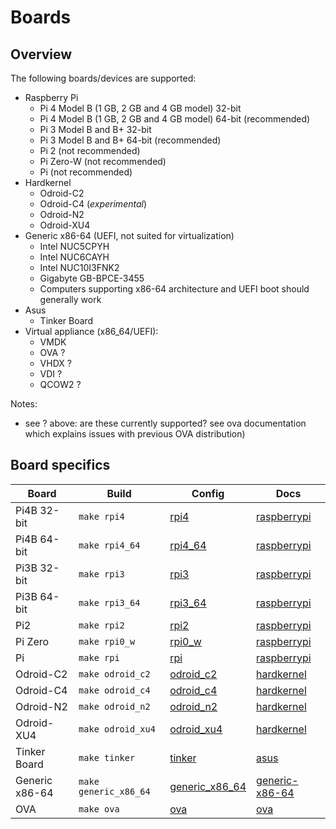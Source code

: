 # Boards

## Overview

The following boards/devices are supported:

- Raspberry Pi
  - Pi 4 Model B (1 GB, 2 GB and 4 GB model) 32-bit
  - Pi 4 Model B (1 GB, 2 GB and 4 GB model) 64-bit (recommended)
  - Pi 3 Model B and B+ 32-bit
  - Pi 3 Model B and B+ 64-bit (recommended)
  - Pi 2 (not recommended)
  - Pi Zero-W (not recommended)
  - Pi (not recommended)
- Hardkernel
  - Odroid-C2
  - Odroid-C4 (_experimental_)
  - Odroid-N2
  - Odroid-XU4
- Generic x86-64 (UEFI, not suited for virtualization)
  - Intel NUC5CPYH
  - Intel NUC6CAYH
  - Intel NUC10I3FNK2
  - Gigabyte GB-BPCE-3455
  - Computers supporting x86-64 architecture and UEFI boot should generally work
- Asus
  - Tinker Board
- Virtual appliance (x86_64/UEFI):
  - VMDK
  - OVA ?
  - VHDX ?
  - VDI ?
  - QCOW2 ?

Notes:
  - see ? above: are these currently supported? see ova documentation which explains issues with previous OVA distribution)

## Board specifics

|Board|Build|Config|Docs|
|-----|----|------|----|
|Pi4B 32-bit    |`make rpi4`           |[rpi4](../../buildroot-external/configs/rpi4_defconfig)|[raspberrypi](./raspberrypi/)|
|Pi4B 64-bit    |`make rpi4_64`        |[rpi4_64](../../buildroot-external/configs/rpi4_64_defconfig)|[raspberrypi](./raspberrypi/)|
|Pi3B 32-bit    |`make rpi3`           |[rpi3](../../buildroot-external/configs/rpi3_defconfig)|[raspberrypi](./raspberrypi/)|
|Pi3B 64-bit    |`make rpi3_64`        |[rpi3_64](../../buildroot-external/configs/rpi3_64_defconfig)|[raspberrypi](./raspberrypi/)|
|Pi2            |`make rpi2`           |[rpi2](../../buildroot-external/configs/rpi2_defconfig)|[raspberrypi](./raspberrypi/)|
|Pi Zero        |`make rpi0_w`         |[rpi0_w](../../buildroot-external/configs/rpi0_w_defconfig)|[raspberrypi](./raspberrypi/)|
|Pi             |`make rpi`            |[rpi](../../buildroot-external/configs/rpi_defconfig)|[raspberrypi](./raspberrypi/)|
|Odroid-C2      |`make odroid_c2`      |[odroid_c2](../../buildroot-external/configs/odroid_c2_defconfig)|[hardkernel](./hardkernel/)|
|Odroid-C4      |`make odroid_c4`      |[odroid_c4](../../buildroot-external/configs/odroid_c4_defconfig)|[hardkernel](./hardkernel/)|
|Odroid-N2      |`make odroid_n2`      |[odroid_n2](../../buildroot-external/configs/odroid_n2_defconfig)|[hardkernel](./hardkernel/)|
|Odroid-XU4     |`make odroid_xu4`     |[odroid_xu4](../../buildroot-external/configs/odroid_xu4_defconfig)|[hardkernel](./hardkernel/)|
|Tinker Board   |`make tinker`         |[tinker](../../buildroot-external/configs/tinker_defconfig)|[asus](./asus/)|
|Generic x86-64 |`make generic_x86_64` |[generic_x86_64](../../buildroot-external/configs/generic_x86_64_defconfig)|[generic-x86-64](./generic-x86-64/)|
|OVA            |`make ova`            |[ova](../../buildroot-external/configs/ova_defconfig)|[ova](./ova/)|
